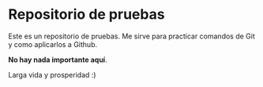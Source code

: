 # Repositorio de pruebas

Este es un repositorio de pruebas. Me sirve para practicar comandos de Git y como aplicarlos a Github.

**No hay nada importante aquí**.

Larga vida y prosperidad :) 
